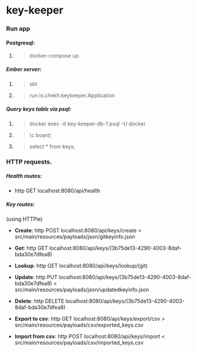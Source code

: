 # key-keeper

### Run app

#### Postgresql:
1) > docker-compose up

##### Ember server:
1) > sbt 
2) > run io.chekh.keykeeper.Application
   
##### Query keys table via psql:
1) > docker exec -it key-keeper-db-1 psql -U docker
2) > \c board;
3) > select * from keys;

### HTTP requests.

##### Health routes:
* http GET localhost:8080/api/health

##### Key routes:
(using HTTPie)
* **Create**: http POST localhost:8080/api/keys/create < src/main/resources/payloads/json/gitkeyinfo.json
* **Get**: http GET localhost:8080/api/keys/(3b75de13-4290-4003-8daf-bda30e7dfea8)       
* **Lookup**: http GET localhost:8080/api/keys/lookup/(git)
* **Update**: http PUT localhost:8080/api/keys/(3b75de13-4290-4003-8daf-bda30e7dfea8) < src/main/resources/payloads/json/updatedkeyinfo.json
* **Delete**: http DELETE localhost:8080/api/keys/(3b75de13-4290-4003-8daf-bda30e7dfea8)   

* **Export to csv**: http GET localhost:8080/api/keys/export/csv > src/main/resources/payloads/csv/exported_keys.csv
* **Import from csv**: http POST localhost:8080/api/keys/import < src/main/resources/payloads/csv/imported_keys.csv
